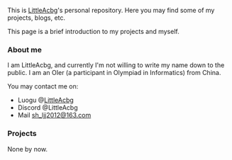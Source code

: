 This is [LittleAcbg](https://github.com/LittleAcbg)'s personal repository. Here you may find some of my projects, blogs, etc.

This page is a brief introduction to my projects and myself.

### About me

I am LittleAcbg, and currently I'm not willing to write my name down to the public. I am an OIer (a participant in Olympiad in Informatics) from China.

You may contact me on:

- Luogu @[LittleAcbg](https://www.luogu.com.cn/user/531709)
- Discord @LittleAcbg
- Mail [sh_ljj2012@163.com](mailto:sh_ljj2012@163.com)

### Projects

None by now.
